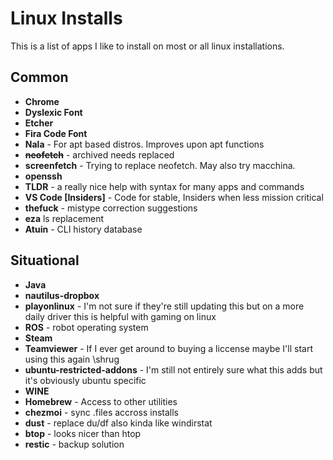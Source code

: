 # Linux Installs

This is a list of apps I like to install on most or all linux installations.

## Common

- **Chrome**
- **Dyslexic Font**
- **Etcher**
- **Fira Code Font**
- **Nala** - For apt based distros. Improves upon apt functions
- **~~neofetch~~** - archived needs replaced
- **screenfetch** - Trying to replace neofetch. May also try macchina.
- **openssh**
- **TLDR** - a really nice help with syntax for many apps and commands
- **VS Code [Insiders]** - Code for stable, Insiders when less mission critical
- **thefuck** - mistype correction suggestions
- **eza** ls replacement
- **Atuin** - CLI history database

## Situational

- **Java**
- **nautilus-dropbox**
- **playonlinux** - I'm not sure if they're still updating this but on a more daily driver this is helpful with gaming on linux
- **ROS** - robot operating system
- **Steam**
- **Teamviewer** - If I ever get around to buying a liccense maybe I'll start using this again \shrug
- **ubuntu-restricted-addons** - I'm still not entirely sure what this adds but it's obviously ubuntu specific
- **WINE**
- **Homebrew** - Access to other utilities
- **chezmoi** - sync .files accross installs
- **dust** - replace du/df also kinda like windirstat
- **btop** - looks nicer than htop
- **restic** - backup solution
